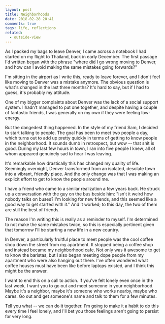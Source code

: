 ```yaml
---
layout: post
title: Neighborhoods
date: 2018-02-28 20:41
comments: true
tags: life, reflections
related:
  - outside-view
---
```


As I packed my bags to leave Denver, I came across a notebook I had started on
my flight to Thailand, back in early December. The first passage I'd written
began with the phrase "where did I go wrong moving to Denver, and how can I
avoid making the same mistakes going forwards?"

I'm sitting in the airport as I write this, ready to leave forever, and I don't
feel like moving to Denver was a mistake anymore. The obvious question is what's
changed in the last three months? It's hard to say, but if I had to guess, it's
probably my attitude.

One of my bigger complaints about Denver was the lack of a social support
system. I hadn't managed to put one together, and despite having a couple of
fantastic friends, I was generally on my own if they were feeling low-energy.

But the dangedest thing happened. In the style of my friend Sam, I decided to
start talking to people. The goal has been to meet two people a day, which turns
out to add up pretty quickly in terms of getting to know people in the
neighborhood. It sounds dumb in retrospect, but wow -- that shit is good. During
my last few hours in town, I ran into five people I knew, all of whom appeared
genuinely sad to hear I was leaving.

It's remarkable how drastically this has changed my quality of life. Seemingly
overnight, Denver transformed from an isolated, desolate town into a vibrant,
friendly place. And the only change was that I was making an explicit effort to
get to know the people around me.

I have a friend who came to a similar realization a few years back. He struck up
a conversation with the guy on the bus beside him: "isn't it weird how nobody
talks on buses? I'm looking for new friends, and this seemed like a good way to
get started with it." And it worked; to this day, the two of them are still the
best of friends.

The reason I'm writing this is really as a reminder to myself. I'm determined to
not make the same mistakes twice, so this is especially pertinent given that
tomorrow I'll be starting a new life in a new country.

In Denver, a particularly fruitful place to meet people was the cool coffee shop
down the street from my apartment. It stopped being a coffee shop and instead
became my neighborhood cafe. Not only was it awesome to get to know the
baristas, but I also began meeting dope people from my apartment who were also
hanging out there. I've often wondered what coffee houses must have been like
before laptops existed, and I think this might be the answer.

I want to end this on a call to action. If you've felt lonely even once in the
last week, I want you to go out and meet someone in your neighborhood. Maybe
it's a neighbor, maybe it's someone who works nearby, maybe who cares. Go out
and get someone's name and talk to them for a few minutes.

Tell you what -- we can do it together. I'm going to make it a habit to do this
every time I feel lonely, and I'll bet you those feelings aren't going to
persist for very long.

